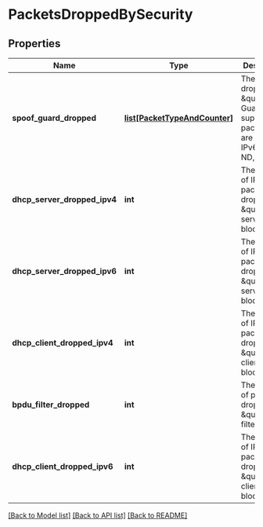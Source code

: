 # PacketsDroppedBySecurity

## Properties
Name | Type | Description | Notes
------------ | ------------- | ------------- | -------------
**spoof_guard_dropped** | [**list[PacketTypeAndCounter]**](PacketTypeAndCounter.md) | The packets dropped by \&quot;Spoof Guard\&quot;; supported packet types are IPv4, IPv6, ARP, ND, non-IP. | [optional] 
**dhcp_server_dropped_ipv4** | **int** | The number of IPv4 packets dropped by \&quot;DHCP server block\&quot;. | [optional] 
**dhcp_server_dropped_ipv6** | **int** | The number of IPv6 packets dropped by \&quot;DHCP server block\&quot;. | [optional] 
**dhcp_client_dropped_ipv4** | **int** | The number of IPv4 packets dropped by \&quot;DHCP client block\&quot;. | [optional] 
**bpdu_filter_dropped** | **int** | The number of packets dropped by \&quot;BPDU filter\&quot;. | [optional] 
**dhcp_client_dropped_ipv6** | **int** | The number of IPv6 packets dropped by \&quot;DHCP client block\&quot;. | [optional] 

[[Back to Model list]](../README.md#documentation-for-models) [[Back to API list]](../README.md#documentation-for-api-endpoints) [[Back to README]](../README.md)

